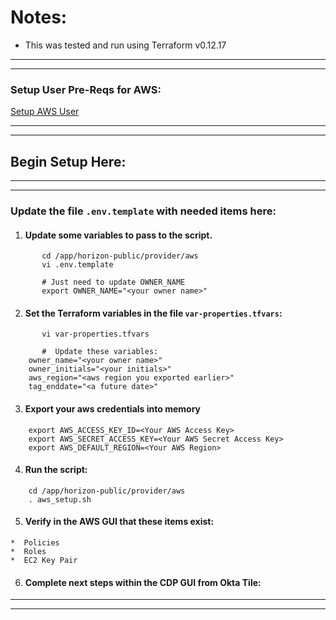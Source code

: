 # Notes:
*  This was tested and run using Terraform v0.12.17

---
---

###   Setup User Pre-Reqs for AWS:

[Setup AWS User](https://github.com/tlepple/horizon-public-how2/blob/master/provider/aws/aws_user.md)

---
---

##  Begin Setup Here:

---
---

###  Update the file `.env.template` with needed items here:

1.    #### Update some variables to pass to the script.

``` 
       cd /app/horizon-public/provider/aws
       vi .env.template

       # Just need to update OWNER_NAME
       export OWNER_NAME="<your owner name>"

```

2.    #### Set the  Terraform variables in the file `var-properties.tfvars`:

```
       vi var-properties.tfvars

       #  Update these variables:
	owner_name="<your owner name>"
	owner_initials="<your initials>"
	aws_region="<aws region you exported earlier>"
	tag_enddate="<a future date>"

```

3.    ####  Export your aws credentials into memory

```
	export AWS_ACCESS_KEY_ID=<Your AWS Access Key>
	export AWS_SECRET_ACCESS_KEY=<Your AWS Secret Access Key>
	export AWS_DEFAULT_REGION=<Your AWS Region>
```

4.    #### Run the script:

```
	cd /app/horizon-public/provider/aws
	. aws_setup.sh

```

5.   #### Verify in the AWS GUI that these items exist:
	*  Policies
	*  Roles
	*  EC2 Key Pair 

6.   ####  Complete next steps within the CDP GUI from Okta Tile:


---
---
